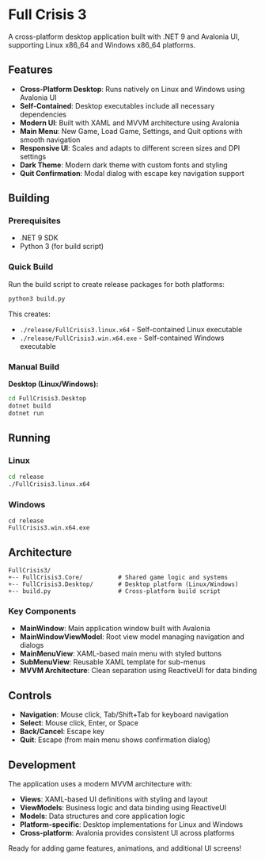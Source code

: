 # Full Crisis 3

A cross-platform desktop application built with .NET 9 and Avalonia UI, supporting Linux x86_64 and Windows x86_64 platforms.

## Features

- **Cross-Platform Desktop**: Runs natively on Linux and Windows using Avalonia UI
- **Self-Contained**: Desktop executables include all necessary dependencies
- **Modern UI**: Built with XAML and MVVM architecture using Avalonia
- **Main Menu**: New Game, Load Game, Settings, and Quit options with smooth navigation
- **Responsive UI**: Scales and adapts to different screen sizes and DPI settings
- **Dark Theme**: Modern dark theme with custom fonts and styling
- **Quit Confirmation**: Modal dialog with escape key navigation support

## Building

### Prerequisites

- .NET 9 SDK
- Python 3 (for build script)

### Quick Build

Run the build script to create release packages for both platforms:

```bash
python3 build.py
```

This creates:
- `./release/FullCrisis3.linux.x64` - Self-contained Linux executable
- `./release/FullCrisis3.win.x64.exe` - Self-contained Windows executable

### Manual Build

**Desktop (Linux/Windows):**
```bash
cd FullCrisis3.Desktop
dotnet build
dotnet run
```

## Running

### Linux
```bash
cd release
./FullCrisis3.linux.x64
```

### Windows
```batch
cd release
FullCrisis3.win.x64.exe
```

## Architecture

```
FullCrisis3/
+-- FullCrisis3.Core/          # Shared game logic and systems
+-- FullCrisis3.Desktop/       # Desktop platform (Linux/Windows)
+-- build.py                   # Cross-platform build script
```

### Key Components

- **MainWindow**: Main application window built with Avalonia
- **MainWindowViewModel**: Root view model managing navigation and dialogs
- **MainMenuView**: XAML-based main menu with styled buttons
- **SubMenuView**: Reusable XAML template for sub-menus
- **MVVM Architecture**: Clean separation using ReactiveUI for data binding

## Controls

- **Navigation**: Mouse click, Tab/Shift+Tab for keyboard navigation
- **Select**: Mouse click, Enter, or Space
- **Back/Cancel**: Escape key
- **Quit**: Escape (from main menu shows confirmation dialog)

## Development

The application uses a modern MVVM architecture with:
- **Views**: XAML-based UI definitions with styling and layout
- **ViewModels**: Business logic and data binding using ReactiveUI
- **Models**: Data structures and core application logic
- **Platform-specific**: Desktop implementations for Linux and Windows
- **Cross-platform**: Avalonia provides consistent UI across platforms

Ready for adding game features, animations, and additional UI screens!